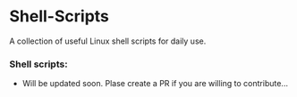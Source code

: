 # Shell-Scripts
A collection of useful Linux shell scripts for daily use.
### Shell scripts:
- Will be updated soon. Plase create a PR if you are willing to contribute...
